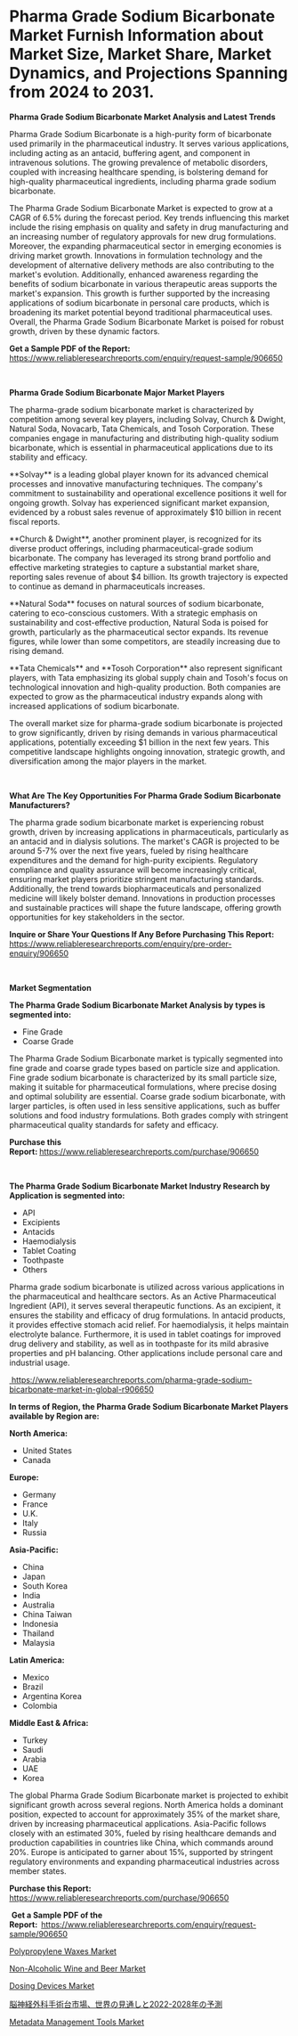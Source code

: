 <p><h1>Pharma Grade Sodium Bicarbonate Market Furnish Information about Market Size, Market Share, Market Dynamics, and Projections Spanning from 2024 to 2031.</h1></p><p><strong>Pharma Grade Sodium Bicarbonate Market Analysis and Latest Trends</strong></p>
<p><p>Pharma Grade Sodium Bicarbonate is a high-purity form of bicarbonate used primarily in the pharmaceutical industry. It serves various applications, including acting as an antacid, buffering agent, and component in intravenous solutions. The growing prevalence of metabolic disorders, coupled with increasing healthcare spending, is bolstering demand for high-quality pharmaceutical ingredients, including pharma grade sodium bicarbonate.</p><p>The Pharma Grade Sodium Bicarbonate Market is expected to grow at a CAGR of 6.5% during the forecast period. Key trends influencing this market include the rising emphasis on quality and safety in drug manufacturing and an increasing number of regulatory approvals for new drug formulations. Moreover, the expanding pharmaceutical sector in emerging economies is driving market growth. Innovations in formulation technology and the development of alternative delivery methods are also contributing to the market's evolution. Additionally, enhanced awareness regarding the benefits of sodium bicarbonate in various therapeutic areas supports the market's expansion. This growth is further supported by the increasing applications of sodium bicarbonate in personal care products, which is broadening its market potential beyond traditional pharmaceutical uses. Overall, the Pharma Grade Sodium Bicarbonate Market is poised for robust growth, driven by these dynamic factors.</p></p>
<p><strong>Get a Sample PDF of the Report:&nbsp;</strong> <a href="https://www.reliableresearchreports.com/enquiry/request-sample/906650">https://www.reliableresearchreports.com/enquiry/request-sample/906650</a></p>
<p>&nbsp;</p>
<p><strong>Pharma Grade Sodium Bicarbonate Major Market Players</strong></p>
<p><p>The pharma-grade sodium bicarbonate market is characterized by competition among several key players, including Solvay, Church & Dwight, Natural Soda, Novacarb, Tata Chemicals, and Tosoh Corporation. These companies engage in manufacturing and distributing high-quality sodium bicarbonate, which is essential in pharmaceutical applications due to its stability and efficacy.</p><p>**Solvay** is a leading global player known for its advanced chemical processes and innovative manufacturing techniques. The company's commitment to sustainability and operational excellence positions it well for ongoing growth. Solvay has experienced significant market expansion, evidenced by a robust sales revenue of approximately $10 billion in recent fiscal reports. </p><p>**Church & Dwight**, another prominent player, is recognized for its diverse product offerings, including pharmaceutical-grade sodium bicarbonate. The company has leveraged its strong brand portfolio and effective marketing strategies to capture a substantial market share, reporting sales revenue of about $4 billion. Its growth trajectory is expected to continue as demand in pharmaceuticals increases.</p><p>**Natural Soda** focuses on natural sources of sodium bicarbonate, catering to eco-conscious customers. With a strategic emphasis on sustainability and cost-effective production, Natural Soda is poised for growth, particularly as the pharmaceutical sector expands. Its revenue figures, while lower than some competitors, are steadily increasing due to rising demand.</p><p>**Tata Chemicals** and **Tosoh Corporation** also represent significant players, with Tata emphasizing its global supply chain and Tosoh's focus on technological innovation and high-quality production. Both companies are expected to grow as the pharmaceutical industry expands along with increased applications of sodium bicarbonate.</p><p>The overall market size for pharma-grade sodium bicarbonate is projected to grow significantly, driven by rising demands in various pharmaceutical applications, potentially exceeding $1 billion in the next few years. This competitive landscape highlights ongoing innovation, strategic growth, and diversification among the major players in the market.</p></p>
<p>&nbsp;</p>
<p><strong>What Are The Key Opportunities For Pharma Grade Sodium Bicarbonate Manufacturers?</strong></p>
<p><p>The pharma grade sodium bicarbonate market is experiencing robust growth, driven by increasing applications in pharmaceuticals, particularly as an antacid and in dialysis solutions. The market's CAGR is projected to be around 5-7% over the next five years, fueled by rising healthcare expenditures and the demand for high-purity excipients. Regulatory compliance and quality assurance will become increasingly critical, ensuring market players prioritize stringent manufacturing standards. Additionally, the trend towards biopharmaceuticals and personalized medicine will likely bolster demand. Innovations in production processes and sustainable practices will shape the future landscape, offering growth opportunities for key stakeholders in the sector.</p></p>
<p><strong>Inquire or Share Your Questions If Any Before Purchasing This Report:</strong> <a href="https://www.reliableresearchreports.com/enquiry/pre-order-enquiry/906650">https://www.reliableresearchreports.com/enquiry/pre-order-enquiry/906650</a></p>
<p>&nbsp;</p>
<p><strong>Market Segmentation</strong></p>
<p><strong>The Pharma Grade Sodium Bicarbonate Market Analysis by types is segmented into:</strong></p>
<p><ul><li>Fine Grade</li><li>Coarse Grade</li></ul></p>
<p><p>The Pharma Grade Sodium Bicarbonate market is typically segmented into fine grade and coarse grade types based on particle size and application. Fine grade sodium bicarbonate is characterized by its small particle size, making it suitable for pharmaceutical formulations, where precise dosing and optimal solubility are essential. Coarse grade sodium bicarbonate, with larger particles, is often used in less sensitive applications, such as buffer solutions and food industry formulations. Both grades comply with stringent pharmaceutical quality standards for safety and efficacy.</p></p>
<p><strong>Purchase this Report:&nbsp;</strong><a href="https://www.reliableresearchreports.com/purchase/906650">https://www.reliableresearchreports.com/purchase/906650</a></p>
<p>&nbsp;</p>
<p><strong>The Pharma Grade Sodium Bicarbonate Market Industry Research by Application is segmented into:</strong></p>
<p><ul><li>API</li><li>Excipients</li><li>Antacids</li><li>Haemodialysis</li><li>Tablet Coating</li><li>Toothpaste</li><li>Others</li></ul></p>
<p><p>Pharma grade sodium bicarbonate is utilized across various applications in the pharmaceutical and healthcare sectors. As an Active Pharmaceutical Ingredient (API), it serves several therapeutic functions. As an excipient, it ensures the stability and efficacy of drug formulations. In antacid products, it provides effective stomach acid relief. For haemodialysis, it helps maintain electrolyte balance. Furthermore, it is used in tablet coatings for improved drug delivery and stability, as well as in toothpaste for its mild abrasive properties and pH balancing. Other applications include personal care and industrial usage.</p></p>
<p><a href="https://www.reliableresearchreports.com/pharma-grade-sodium-bicarbonate-market-in-global-r906650">&nbsp;https://www.reliableresearchreports.com/pharma-grade-sodium-bicarbonate-market-in-global-r906650</a></p>
<p><strong>In terms of Region, the Pharma Grade Sodium Bicarbonate Market Players available by Region are:</strong></p>
<p>
    <p> <strong> North America: </strong>
        <ul>
            <li>United States</li>
            <li>Canada</li>
        </ul>
        </p> 
    <p> <strong> Europe: </strong>
        <ul>
            <li>Germany</li>
            <li>France</li>
            <li>U.K.</li>
            <li>Italy</li>
            <li>Russia</li>
        </ul>
        </p> 
    <p> <strong> Asia-Pacific: </strong>
        <ul>
            <li>China</li>
            <li>Japan</li>
            <li>South Korea</li>
            <li>India</li>
            <li>Australia</li>
            <li>China Taiwan</li>
            <li>Indonesia</li>
            <li>Thailand</li>
            <li>Malaysia</li>
        </ul>
        </p> 
    <p> <strong> Latin America: </strong>
        <ul>
            <li>Mexico</li>
            <li>Brazil</li>
            <li>Argentina Korea</li>
            <li>Colombia</li>
        </ul>
        </p> 
    <p> <strong> Middle East & Africa: </strong>
        <ul>
            <li>Turkey</li>
            <li>Saudi</li>
            <li>Arabia</li>
            <li>UAE</li>
            <li>Korea</li>
        </ul>
    </p>
    </p>
<p><p>The global Pharma Grade Sodium Bicarbonate market is projected to exhibit significant growth across several regions. North America holds a dominant position, expected to account for approximately 35% of the market share, driven by increasing pharmaceutical applications. Asia-Pacific follows closely with an estimated 30%, fueled by rising healthcare demands and production capabilities in countries like China, which commands around 20%. Europe is anticipated to garner about 15%, supported by stringent regulatory environments and expanding pharmaceutical industries across member states.</p></p>
<p><strong>Purchase this Report: </strong><a href="https://www.reliableresearchreports.com/purchase/906650">https://www.reliableresearchreports.com/purchase/906650</a></p>
<p>&nbsp;<strong>Get a Sample PDF of the Report:&nbsp;&nbsp;</strong><a href="https://www.reliableresearchreports.com/enquiry/request-sample/906650">https://www.reliableresearchreports.com/enquiry/request-sample/906650</a></p>
<p><strong></strong></p>
<p><p><a href="https://issuu.com/reportprime-2/docs/polypropylene-waxes-market-size-203_d162696929f71f">Polypropylene Waxes Market</a></p><p><a href="https://github.com/AshikRahman991/Market-Research-Report-List-1/blob/main/non-alcoholic-wine-and-beer-market.md">Non-Alcoholic Wine and Beer Market</a></p><p><a href="https://medium.com/@jodeemc7z/this-report-aims-to-provide-a-comprehensive-presentation-of-the-global-market-for-dosing-devices-4ed49440489b">Dosing Devices Market</a></p><p><a href="https://medium.com/@deonboer2023/neurosurgical-operating-tables-market-global-outlook-and-forecast-2022-2028-f113dbadd095">脳神経外科手術台市場、世界の見通しと2022-2028年の予測</a></p><p><a href="https://www.linkedin.com/pulse/evaluating-global-metadata-management-tools-market-trends-growth-ja0ge?trackingId=CjY3iHgPRu%2BS9UVE8gOPRw%3D%3D">Metadata Management Tools Market</a></p></p>